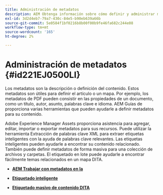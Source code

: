 ```yaml
---
title: Administración de metadatos
description: AEM Obtenga información sobre cómo definir y administrar metadatos en las guías de la. Utilice el etiquetado inteligente y masivo para encontrar fácilmente temas relacionados dentro de un mapa DITA.
exl-id: 3d2d4eb7-79a7-430c-84e5-b90eb639a66b
source-git-commit: 5e0584f1bf0216b8b00f00b9fe46fa682c244e08
workflow-type: tm+mt
source-wordcount: '165'
ht-degree: 2%

---
```


# Administración de metadatos {#id221EJ0500LI}

Los metadatos son la descripción o definición del contenido. Estos metadatos son útiles para definir el artículo o un mapa. Por ejemplo, los metadatos de PDF pueden consistir en las propiedades de un documento, como un título, autor, asunto, palabras clave e idioma. AEM Guías de proporciona varias herramientas que pueden ayudarle a definir metadatos para su contenido.

Adobe Experience Manager Assets proporciona asistencia para agregar, editar, importar o exportar metadatos para sus recursos. Puede utilizar la herramienta Extracción de palabras clave XML para extraer etiquetas inteligentes con la ayuda de palabras clave relevantes. Las etiquetas inteligentes pueden ayudarle a encontrar su contenido relacionado. También puede definir metadatos de forma masiva para una colección de archivos y carpetas. El etiquetado en lote puede ayudarle a encontrar fácilmente temas relacionados en un mapa DITA.

- **[AEM Trabajar con metadatos en la](metadata-dita.md)**

- **[Etiquetado inteligente](web-editor-smart-tagging.md)**

- **[Etiquetado masivo de contenido DITA](map-editor-bulk-tagging.md)**
